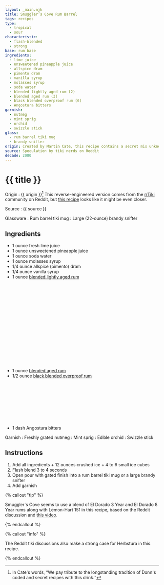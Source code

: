 ```yaml
---
layout: _main.njk
title: Smuggler’s Cove Rum Barrel
tags: recipes
type:
  - tropical
  - sour
characteristic:
  - flash-blended
  - strong
base: rum base
ingredients:
  - lime juice
  - unsweetened pineapple juice
  - allspice dram
  - pimento dram
  - vanilla syrup
  - molasses syrup
  - soda water
  - blended lightly aged rum (2)
  - blended aged rum (3)
  - black blended overproof rum (6)
  - Angostura bitters
garnish:
  - nutmeg
  - mint sprig
  - orchid
  - swizzle stick
glass:
  - rum barrel tiki mug
  - brandy snifter
origin: Created by Martin Cate, this recipe contains a secret mix unknown even to his own bartenders.
source: Speculation by tiki nerds on Reddit
decade: 2000
---
```

<!-- markdownlint-disable MD025 -->
# {{ title }}
<!-- markdownlint-disable MD025 -->

Origin
  : {{ origin }}[^1] This reverse-engineered version comes from the <a href="https://www.reddit.com/r/Tiki/comments/j22en2/decoding_the_smuggers_cove_rum_barrel/" target="_blank" rel="external noopener">r/Tiki</a> community on Reddit, but <a href="https://www.reddit.com/r/Tiki/comments/nqbz3j/smugglers_cove_rum_barrel_my_decode_attempt/" target="_blank" rel="external noopener">this recipe</a> looks like it might be even closer.

Source
  : {{ source }}

[^1]: In Cate's words, <q>We pay tribute to the longstanding tradition of Donn's coded and secret recipes with this drink.</q>

Glassware
  : Rum barrel tiki mug
  : Large (22-ounce) brandy snifter

## Ingredients

* 1 ounce fresh lime juice
* 1 ounce unsweetened pineapple juice
* 1 ounce soda water
* 1 ounce molasses syrup
* 1/4 ounce allspice (pimento) dram
* 1/4 ounce vanilla syrup
* 1 ounce [blended lightly aged rum](/rums/04-rum-blended-lightly-aged/)<icon-l space="1em" class="bigger" label="(2)"><span class="with-icon"><svg class="icon"><use href="/assets/images/icons/circle-2.svg#circle-2"></use></svg></span></icon-l>
* 1 ounce [blended aged rum](/rums/05-rum-blended-aged/)<icon-l space="1em" class="bigger" label="(3)"><span class="with-icon"><svg class="icon"><use href="/assets/images/icons/circle-3.svg#circle-3"></use></svg></span></icon-l>
* 1/2 ounce [black blended overproof rum](/rums/12-rum-black-blended-overproof/)<icon-l space="1em" class="bigger" label="(6)"><span class="with-icon"><svg class="icon"><use href="/assets/images/icons/circle-6.svg#circle-6"></use></svg></span></icon-l>
* 1 dash Angostura bitters

Garnish
  : Freshly grated nutmeg
  : Mint sprig
  : Edible orchid
  : Swizzle stick

## Instructions

1. Add all ingredients + 12 ounces crushed ice + 4 to 6 small ice cubes
2. Flash blend 3 to 4 seconds
3. Open pour with gated finish into a rum barrel tiki mug or a large brandy snifter
4. Add garnish

<!-- markdownlint-disable MD012 -->
{% callout "tip" %}
<!-- markdownlint-enable MD012 -->

  Smuggler's Cove seems to use a blend of El Dorado 3 Year and El Dorado 8 Year rums along with Lemon-Hart 151 in this recipe, based on the Reddit discussion and <a href="https://youtu.be/qy3XKn88xBA?si=nCuIKLyl344MzS4k" target="_blank" rel="external noopener">this video</a>.

{% endcallout %}
<!-- markdownlint-disable MD012 -->
{% callout "info" %}
<!-- markdownlint-enable MD012 -->

  The Reddit tiki discussions also make a strong case for Herbstura in this recipe.

{% endcallout %}
